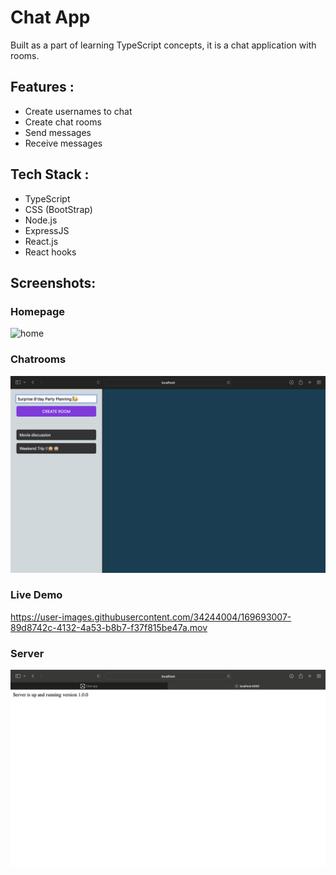 # Chat App

Built as a part of learning TypeScript concepts, it is a chat application with rooms.

## Features :
- Create usernames to chat
- Create chat rooms
- Send messages
- Receive messages

## Tech Stack :
- TypeScript
- CSS (BootStrap)
- Node.js
- ExpressJS
- React.js
- React hooks

## Screenshots:

### Homepage

![home](https://user-images.githubusercontent.com/34244004/169693263-cb3808b9-0090-4268-8c18-63e7b3f70eec.gif)

### Chatrooms

![](/Screenshots/Chatroom.png)

### Live Demo

https://user-images.githubusercontent.com/34244004/169693007-89d8742c-4132-4a53-b8b7-f37f815be47a.mov

### Server

![](/Screenshots/Server.png)

